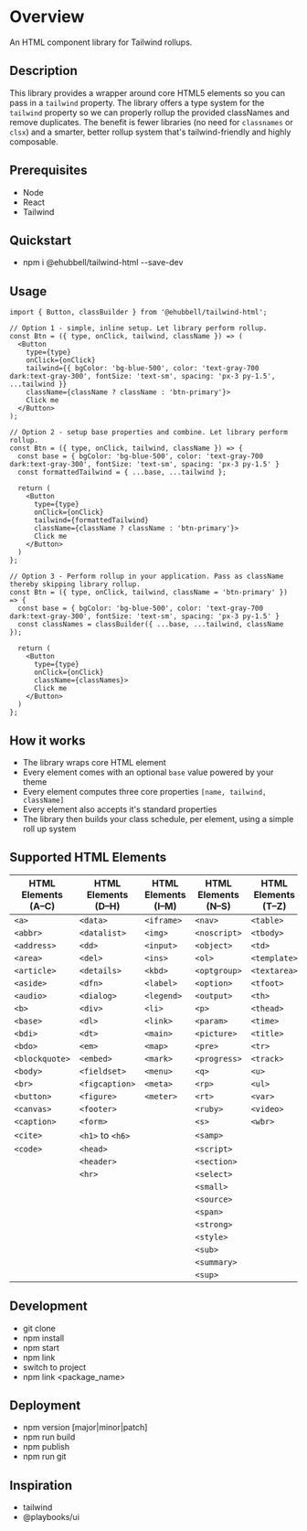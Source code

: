 # Overview
 An HTML component library for Tailwind rollups.

 ## Description
 This library provides a wrapper around core HTML5 elements so you can pass in a `tailwind` property.
 The library offers a type system for the `tailwind` property so we can properly rollup the provided
 classNames and remove duplicates. The benefit is fewer libraries (no need for `classnames` or `clsx`)
 and a smarter, better rollup system that's tailwind-friendly and highly composable.

## Prerequisites
- Node
- React
- Tailwind

## Quickstart
- npm i @ehubbell/tailwind-html --save-dev

## Usage
```tsx
import { Button, classBuilder } from '@ehubbell/tailwind-html';

// Option 1 - simple, inline setup. Let library perform rollup.
const Btn = ({ type, onClick, tailwind, className }) => (
  <Button
    type={type}
    onClick={onClick}
    tailwind={{ bgColor: 'bg-blue-500', color: 'text-gray-700 dark:text-gray-300', fontSize: 'text-sm', spacing: 'px-3 py-1.5', ...tailwind }}
    className={className ? className : 'btn-primary'}>
    Click me
  </Button>
);

// Option 2 - setup base properties and combine. Let library perform rollup.
const Btn = ({ type, onClick, tailwind, className }) => {
  const base = { bgColor: 'bg-blue-500', color: 'text-gray-700 dark:text-gray-300', fontSize: 'text-sm', spacing: 'px-3 py-1.5' }
  const formattedTailwind = { ...base, ...tailwind };

  return (
    <Button
      type={type}
      onClick={onClick}
      tailwind={formattedTailwind}
      className={className ? className : 'btn-primary'}>
      Click me
    </Button>
  )
};

// Option 3 - Perform rollup in your application. Pass as className thereby skipping library rollup.
const Btn = ({ type, onClick, tailwind, className = 'btn-primary' }) => {
  const base = { bgColor: 'bg-blue-500', color: 'text-gray-700 dark:text-gray-300', fontSize: 'text-sm', spacing: 'px-3 py-1.5' }
  const classNames = classBuilder({ ...base, ...tailwind, className });

  return (
    <Button
      type={type}
      onClick={onClick}
      className={classNames}>
      Click me
    </Button>
  )
};
```

## How it works
- The library wraps core HTML element
- Every element comes with an optional `base` value powered by your theme
- Every element computes three core properties `[name, tailwind, className]`
- Every element also accepts it's standard properties
- The library then builds your class schedule, per element, using a simple roll up system

## Supported HTML Elements

| HTML Elements (A–C)      | HTML Elements (D–H)      | HTML Elements (I–M)      | HTML Elements (N–S)       | HTML Elements (T–Z)        |
|--------------------------|--------------------------|---------------------------|----------------------------|-----------------------------|
| `<a>`                    | `<data>`                 | `<iframe>`                | `<nav>`                    | `<table>`                   |
| `<abbr>`                 | `<datalist>`             | `<img>`                   | `<noscript>`               | `<tbody>`                  |
| `<address>`              | `<dd>`                   | `<input>`                 | `<object>`                 | `<td>`                      |
| `<area>`                 | `<del>`                  | `<ins>`                   | `<ol>`                     | `<template>`               |
| `<article>`              | `<details>`              | `<kbd>`                   | `<optgroup>`               | `<textarea>`               |
| `<aside>`                | `<dfn>`                  | `<label>`                 | `<option>`                 | `<tfoot>`                  |
| `<audio>`                | `<dialog>`               | `<legend>`                | `<output>`                 | `<th>`                      |
| `<b>`                    | `<div>`                  | `<li>`                    | `<p>`                      | `<thead>`                  |
| `<base>`                 | `<dl>`                   | `<link>`                  | `<param>`                  | `<time>`                   |
| `<bdi>`                  | `<dt>`                   | `<main>`                  | `<picture>`                | `<title>`                  |
| `<bdo>`                  | `<em>`                   | `<map>`                   | `<pre>`                    | `<tr>`                      |
| `<blockquote>`           | `<embed>`                | `<mark>`                  | `<progress>`               | `<track>`                  |
| `<body>`                 | `<fieldset>`             | `<menu>`                  | `<q>`                      | `<u>`                       |
| `<br>`                   | `<figcaption>`           | `<meta>`                  | `<rp>`                     | `<ul>`                      |
| `<button>`               | `<figure>`               | `<meter>`                 | `<rt>`                     | `<var>`                     |
| `<canvas>`               | `<footer>`               |                           | `<ruby>`                   | `<video>`                  |
| `<caption>`              | `<form>`                 |                           | `<s>`                      | `<wbr>`                     |
| `<cite>`                 | `<h1>` to `<h6>`         |                           | `<samp>`                   |                             |
| `<code>`                 | `<head>`                 |                           | `<script>`                 |                             |
|                          | `<header>`               |                           | `<section>`                |                             |
|                          | `<hr>`                   |                           | `<select>`                 |                             |
|                          |                          |                           | `<small>`                  |                             |
|                          |                          |                           | `<source>`                 |                             |
|                          |                          |                           | `<span>`                   |                             |
|                          |                          |                           | `<strong>`                 |                             |
|                          |                          |                           | `<style>`                  |                             |
|                          |                          |                           | `<sub>`                    |                             |
|                          |                          |                           | `<summary>`                |                             |
|                          |                          |                           | `<sup>`                    |                             |

## Development
- git clone
- npm install
- npm start
- npm link
- switch to project
- npm link <package_name>

## Deployment
- npm version [major|minor|patch]
- npm run build
- npm publish
- npm run git

## Inspiration
- tailwind
- @playbooks/ui